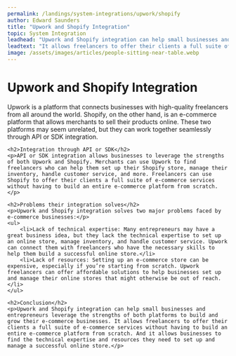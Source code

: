 ```yaml
---
permalink: /landings/system-integrations/upwork/shopify
author: Edward Saunders
title: "Upwork and Shopify Integration"
topic: System Integration
leadhead: "Upwork and Shopify integration can help small businesses and entrepreneurs leverage the strengths of both platforms to build and grow their e-commerce businesses"
leadtext: "It allows freelancers to offer their clients a full suite of e-commerce services without having to build an entire e-commerce platform from scratch. And it allows businesses to find the technical expertise and resources they need to set up and manage a successful online store."
image: /assets/images/articles/people-sitting-near-table.webp
---
```

<div class="arttext">	<h1>Upwork and Shopify Integration</h1>
	<p>Upwork is a platform that connects businesses with high-quality freelancers from all around the world. Shopify, on the other hand, is an e-commerce platform that allows merchants to sell their products online. These two platforms may seem unrelated, but they can work together seamlessly through API or SDK integration.</p>

	<h2>Integration through API or SDK</h2>
	<p>API or SDK integration allows businesses to leverage the strengths of both Upwork and Shopify. Merchants can use Upwork to find freelancers who can help them set up their Shopify store, manage their inventory, handle customer service, and more. Freelancers can use Shopify to offer their clients a full suite of e-commerce services without having to build an entire e-commerce platform from scratch.</p>

	<h2>Problems their integration solves</h2>
	<p>Upwork and Shopify integration solves two major problems faced by e-commerce businesses:</p>
	<ul>
		<li>Lack of technical expertise: Many entrepreneurs may have a great business idea, but they lack the technical expertise to set up an online store, manage inventory, and handle customer service. Upwork can connect them with freelancers who have the necessary skills to help them build a successful online store.</li>
		<li>Lack of resources: Setting up an e-commerce store can be expensive, especially if you’re starting from scratch. Upwork freelancers can offer affordable solutions to help businesses set up and manage their online stores that might otherwise be out of reach.</li>
	</ul>

	<h2>Conclusion</h2>
	<p>Upwork and Shopify integration can help small businesses and entrepreneurs leverage the strengths of both platforms to build and grow their e-commerce businesses. It allows freelancers to offer their clients a full suite of e-commerce services without having to build an entire e-commerce platform from scratch. And it allows businesses to find the technical expertise and resources they need to set up and manage a successful online store.</p>
</div>